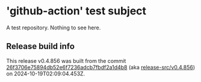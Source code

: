 # 'github-action' test subject

A test repository. Nothing to see here.


## Release build info

This release v0.4.856 was built from the commit [26f3706e75894db52e6f7236adcb7fbdf2a1d4b8](https://github.com/kattecon/gh-release-test-ga/tree/26f3706e75894db52e6f7236adcb7fbdf2a1d4b8) (aka [release-src/v0.4.856](https://github.com/kattecon/gh-release-test-ga/tree/release-src/v0.4.856)) on 2024-10-19T02:09:04.453Z.
        